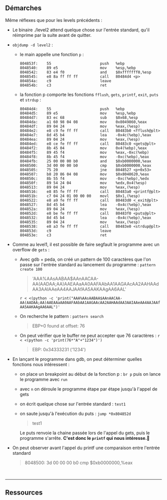 ## Démarches

Même réflexes que pour les levels précédents :

- Le binaire ./level2 attend quelque chose sur l'entrée standard, qu'il réimprime par la suite avant de quitter.
- `objdump -d level2` :
  - le main appelle une fonction `p` :
    ```
    804853f:	55                   	push   %ebp
    8048540:	89 e5                	mov    %esp,%ebp
    8048542:	83 e4 f0             	and    $0xfffffff0,%esp
    8048545:	e8 8a ff ff ff       	call   80484d4 <p>
    804854a:	c9                   	leave
    804854b:	c3                   	ret
    ```
  - la fonction p comporte les fonctions `fflush`, `gets`, `printf`, `exit`, `puts` et `strdup` :
    ```
    80484d4:	55                   	push   %ebp
    80484d5:	89 e5                	mov    %esp,%ebp
    80484d7:	83 ec 68             	sub    $0x68,%esp
    80484da:	a1 60 98 04 08       	mov    0x8049860,%eax
    80484df:	89 04 24             	mov    %eax,(%esp)
    80484e2:	e8 c9 fe ff ff       	call   80483b0 <fflush@plt>
    80484e7:	8d 45 b4             	lea    -0x4c(%ebp),%eax
    80484ea:	89 04 24             	mov    %eax,(%esp)
    80484ed:	e8 ce fe ff ff       	call   80483c0 <gets@plt>
    80484f2:	8b 45 04             	mov    0x4(%ebp),%eax
    80484f5:	89 45 f4             	mov    %eax,-0xc(%ebp)
    80484f8:	8b 45 f4             	mov    -0xc(%ebp),%eax
    80484fb:	25 00 00 00 b0       	and    $0xb0000000,%eax
    8048500:	3d 00 00 00 b0       	cmp    $0xb0000000,%eax
    8048505:	75 20                	jne    8048527 <p+0x53>
    8048507:	b8 20 86 04 08       	mov    $0x8048620,%eax
    804850c:	8b 55 f4             	mov    -0xc(%ebp),%edx
    804850f:	89 54 24 04          	mov    %edx,0x4(%esp)
    8048513:	89 04 24             	mov    %eax,(%esp)
    8048516:	e8 85 fe ff ff       	call   80483a0 <printf@plt>
    804851b:	c7 04 24 01 00 00 00 	movl   $0x1,(%esp)
    8048522:	e8 a9 fe ff ff       	call   80483d0 <_exit@plt>
    8048527:	8d 45 b4             	lea    -0x4c(%ebp),%eax
    804852a:	89 04 24             	mov    %eax,(%esp)
    804852d:	e8 be fe ff ff       	call   80483f0 <puts@plt>
    8048532:	8d 45 b4             	lea    -0x4c(%ebp),%eax
    8048535:	89 04 24             	mov    %eax,(%esp)
    8048538:	e8 a3 fe ff ff       	call   80483e0 <strdup@plt>
    804853d:	c9                   	leave
    804853e:	c3                   	ret
    ```
- Comme au level1, il est possible de faire segfault le programme avec un overflow de `gets` :
  - Avec gdb + peda, on créé un pattern de 100 caractères que l'on passe sur l'entrée standard au lancement du programme :
    `pattern create 100`
    > 'AAA%AAsAABAA$AAnAACAA-AA(AADAA;AA)AAEAAaAA0AAFAAbAA1AAGAAcAA2AAHAAdAA3AAIAAeAA4AAJAAfAA5AAKAAgAA6AAL'

    `r < <(python -c 'print("AAA%AAsAABAA$AAnAACAA-AA(AADAA;AA)AAEAAaAA0AAFAAbAA1AAGAAcAA2AAHAAdAA3AAIAAeAA4AAJAAfAA5AAKAAgAA6AAL")'`

  - On recherche le pattern :
    `pattern search`
    > EBP+0 found at offset: 76

  - On peut vérifier que le buffer ne peut accepter que 76 caractères : 
    `r < <(python -c 'print(76*"A"+"1234")')`
    > EBP: 0x34333231 ('1234')

- En lançant le programme dans gdb, on peut déterminer quelles fonctions nous intéressent :
  - on place un breakpoint au début de la fonction p : `br p` puis on lance le programme avec `run`
  - avec `n` on déroule le programme étape par étape jusqu'à l'appel de gets
  - on écrit quelque chose sur l'entrée standard : `test1`
  - on saute jusqu'à l'exécution du puts : `jump *0x804852d`
    > test1

    Le puts renvoie la chaine passée lors de l'appel du gets, puis le programme s'arrête.
    **C'est donc le `printf` qui nous intéresse.**

-  On peut observer avant l'appel du printf une comparaison entre l'entrée standard
    > 8048500:	3d 00 00 00 b0       	cmp    $0xb0000000,%eax


<br>

----
## Ressources